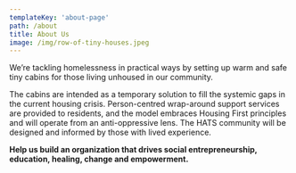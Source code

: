 ```yaml
---
templateKey: 'about-page'
path: /about
title: About Us
image: /img/row-of-tiny-houses.jpeg
---
```


We’re tackling homelessness in
practical ways by setting up warm and safe tiny cabins
for those living unhoused in our community.

The cabins are intended as a temporary solution to fill the systemic gaps in the current housing crisis.
Person-centred wrap-around support services are provided to residents, and the model embraces Housing First principles and will operate from an anti-oppressive lens. The HATS community will be designed and informed by those with lived experience.

**Help us build an organization that drives social entrepreneurship, education, healing, change and empowerment.**
